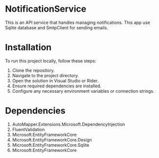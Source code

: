 # NotificationService 
This is an API service that handles managing notifications. This app use Sqlite database and SmtpClient for sending emails.

# Installation
To run this project locally, follow these steps:

1. Clone the repository.
2. Navigate to the project directory.
3. Open the solution in Visual Studio or Rider.
4. Ensure required dependencies are installed.
5. Configure any necessary environment variables or connection strings.

# Dependencies

1. AutoMapper.Extensions.Microsoft.DependencyInjection
2. FluentValidation
3. Microsoft.EntityFrameworkCore
4. Microsoft.EntityFrameworkCore.Design
5. Microsoft.EntityFrameworkCore.Sqlite
6. Microsoft.EntityFrameworkCore
